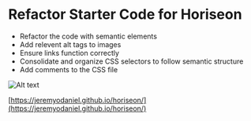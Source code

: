 # Refactor Starter Code for Horiseon 

* Refactor the code with semantic elements
* Add relevent alt tags to images
* Ensure links function correctly
* Consolidate and organize CSS selectors to follow semantic structure
* Add comments to the CSS file

![Alt text](C:\Users\jerem\OneDrive\desktop\Projects\horiseon\assets\images\screencapture-jeremyodaniel-github-io-horiseon-2021-11-21-22_49_59.png)

[https://jeremyodaniel.github.io/horiseon/](https://jeremyodaniel.github.io/horiseon/)